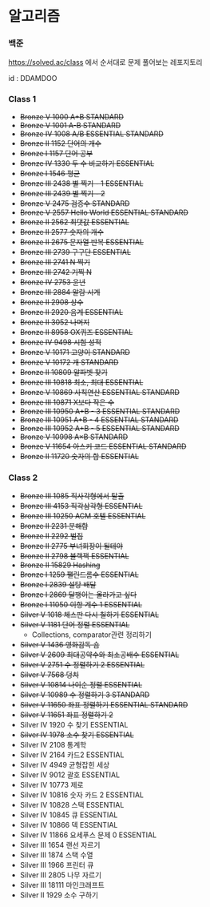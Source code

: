 # 알고리즘

### 백준

https://solved.ac/class 에서 순서대로 문제 풀어보는 레포지토리

id : DDAMDOO



### Class 1

* ~~Bronze V 1000	A+B STANDARD~~	
* ~~Bronze V 1001	A-B STANDARD~~	
* ~~Bronze IV 1008	A/B ESSENTIAL STANDARD~~	
* ~~Bronze II 1152	단어의 개수~~	
* ~~Bronze I 1157	단어 공부~~	
* ~~Bronze IV 1330	두 수 비교하기 ESSENTIAL~~	
* ~~Bronze I 1546	평균~~	
* ~~Bronze III 2438	별 찍기 - 1 ESSENTIAL~~	
* ~~Bronze III 2439	별 찍기 - 2~~	
* ~~Bronze V 2475	검증수 STANDARD~~	
* ~~Bronze V 2557	Hello World ESSENTIAL STANDARD~~	
* ~~Bronze II 2562	최댓값 ESSENTIAL~~	
* ~~Bronze II 2577	숫자의 개수~~	
* ~~Bronze II 2675	문자열 반복 ESSENTIAL~~	
* ~~Bronze III 2739	구구단 ESSENTIAL~~	
* ~~Bronze III 2741	N 찍기~~	
* ~~Bronze III 2742	기찍 N~~	
* ~~Bronze IV 2753	윤년~~	
* ~~Bronze III 2884	알람 시계~~	
* ~~Bronze II 2908	상수~~	
* ~~Bronze II 2920	음계 ESSENTIAL~~	
* ~~Bronze II 3052	나머지~~	
* ~~Bronze II 8958	OX퀴즈 ESSENTIAL~~	
* ~~Bronze IV 9498	시험 성적~~	
* ~~Bronze V 10171	고양이 STANDARD~~	
* ~~Bronze V 10172	개 STANDARD~~	
* ~~Bronze II 10809	알파벳 찾기~~	
* ~~Bronze III 10818	최소, 최대 ESSENTIAL~~	
* ~~Bronze V 10869	사칙연산 ESSENTIAL STANDARD~~	
* ~~Bronze III 10871	X보다 작은 수~~	
* ~~Bronze III 10950	A+B - 3 ESSENTIAL STANDARD~~	
* ~~Bronze III 10951	A+B - 4 ESSENTIAL STANDARD~~	
* ~~Bronze III 10952	A+B - 5 ESSENTIAL STANDARD~~	
* ~~Bronze V 10998	A×B STANDARD~~	
* ~~Bronze V 11654	아스키 코드 ESSENTIAL STANDARD~~	
* ~~Bronze II 11720	숫자의 합 ESSENTIAL~~	



### Class 2

* ~~Bronze III 1085	직사각형에서 탈출~~	
* ~~Bronze III 4153	직각삼각형 ESSENTIAL~~	
* ~~Bronze III 10250	ACM 호텔 ESSENTIAL~~	
* ~~Bronze II 2231	분해합~~	
* ~~Bronze II 2292	벌집~~	
* ~~Bronze II 2775	부녀회장이 될테야~~	
* ~~Bronze II 2798	블랙잭 ESSENTIAL~~	
* ~~Bronze II 15829	Hashing~~	
* ~~Bronze I 1259	팰린드롬수 ESSENTIAL~~	
* ~~Bronze I 2839	설탕 배달~~	
* ~~Bronze I 2869	달팽이는 올라가고 싶다~~	
* ~~Bronze I 11050	이항 계수 1 ESSENTIAL~~	
* ~~Silver V 1018	체스판 다시 칠하기 ESSENTIAL~~	
* ~~Silver V 1181	단어 정렬 ESSENTIAL~~
  * Collections, comparator관련 정리하기	
* ~~Silver V 1436	영화감독 숌~~	
* ~~Silver V 2609	최대공약수와 최소공배수 ESSENTIAL~~	
* ~~Silver V 2751	수 정렬하기 2 ESSENTIAL~~	
* ~~Silver V 7568	덩치~~	
* ~~Silver V 10814	나이순 정렬 ESSENTIAL~~	
* ~~Silver V 10989	수 정렬하기 3 STANDARD~~	
* ~~Silver V 11650	좌표 정렬하기 ESSENTIAL STANDARD~~	
* ~~Silver V 11651	좌표 정렬하기 2~~	
* Silver IV 1920	수 찾기 ESSENTIAL	
* ~~Silver IV 1978	소수 찾기 ESSENTIAL~~ 	
* Silver IV 2108	통계학	
* Silver IV 2164	카드2 ESSENTIAL	
* Silver IV 4949	균형잡힌 세상	
* Silver IV 9012	괄호 ESSENTIAL	
* Silver IV 10773	제로	
* Silver IV 10816	숫자 카드 2 ESSENTIAL	
* Silver IV 10828	스택 ESSENTIAL	
* Silver IV 10845	큐 ESSENTIAL	
* Silver IV 10866	덱 ESSENTIAL	
* Silver IV 11866	요세푸스 문제 0 ESSENTIAL	
* Silver III 1654	랜선 자르기	
* Silver III 1874	스택 수열	
* Silver III 1966	프린터 큐	
* Silver III 2805	나무 자르기	
* Silver III 18111	마인크래프트	
* Silver II 1929	소수 구하기	

